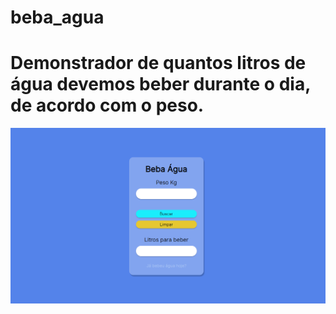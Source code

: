 # beba_agua

<h1>Demonstrador de quantos litros de água devemos beber durante o dia, de acordo com o peso.</h1>
<img src="/imagens/index.png" alt="imagem_do_index" >
